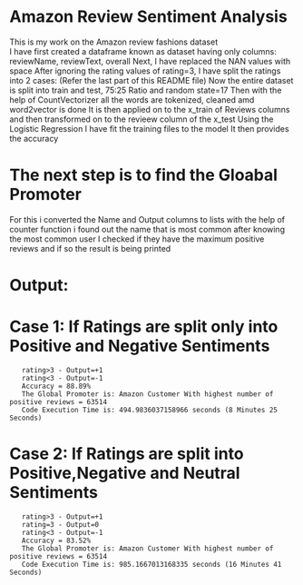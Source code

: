 # Amazon Review Sentiment Analysis
This is my work on the Amazon review fashions dataset\
I have first created a dataframe known as dataset having only columns: reviewName, reviewText, overall
Next, I have replaced the NAN values with space
After ignoring the rating values of rating=3, I have split the ratings into 2 cases: (Refer the last part of this README file)
Now the entire dataset is split into train and test, 75:25 Ratio and random state=17
Then with the help of CountVectorizer all the words are tokenized, cleaned amd word2vector is done 
It is then applied on to the x_train of Reviews columns and then transformed on to the revieew column of the x_test
Using the Logistic Regression I have fit the training files to the model
It then provides the accuracy
# The next step is to find the Gloabal Promoter 
For this i converted the Name and Output columns to lists
with the help of counter function i found out the name that is most common
after knowing the most common user I checked if they have the maximum positive reviews and if so the result is being printed
# Output:
# Case 1: If Ratings are split only into Positive and Negative Sentiments
       rating>3 - Output=+1
       rating<3 - Output=-1
       Accuracy = 88.89%
       The Global Promoter is: Amazon Customer With highest number of positive reviews = 63514
       Code Execution Time is: 494.9836037158966 seconds (8 Minutes 25 Seconds)
# Case 2: If Ratings are split into Positive,Negative and Neutral Sentiments
       rating>3 - Output=+1
       rating=3 - Output=0
       rating<3 - Output=-1
       Accuracy = 83.52%
       The Global Promoter is: Amazon Customer With highest number of positive reviews = 63514
       Code Execution Time is: 985.1667013168335 seconds (16 Minutes 41 Seconds)
